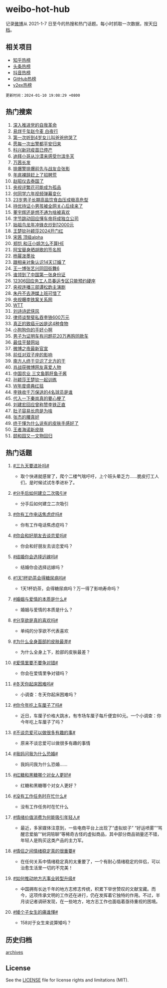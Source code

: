 # weibo-hot-hub

记录[微博](https://www.weibo.com)从 2021-1-7 日至今的热搜和热门话题。每小时抓取一次数据，按天[归档](archives)。

## 相关项目

- [知乎热榜](https://github.com/lonnyzhang423/zhihu-hot-hub)
- [头条热榜](https://github.com/lonnyzhang423/toutiao-hot-hub)
- [抖音热榜](https://github.com/lonnyzhang423/douyin-hot-hub)
- [GitHub热榜](https://github.com/lonnyzhang423/github-hot-hub)
- [v2ex热榜](https://github.com/lonnyzhang423/v2ex-hot-hub)


`更新时间：2024-01-10 19:08:29 +0800`

## 热门搜索

1. [深入推进党的自我革命](https://m.weibo.cn/search?containerid=100103type%3D1%26t%3D10%26q%3D%23%E6%B7%B1%E5%85%A5%E6%8E%A8%E8%BF%9B%E5%85%9A%E7%9A%84%E8%87%AA%E6%88%91%E9%9D%A9%E5%91%BD%23&stream_entry_id=51&isnewpage=1&extparam=seat%3D1%26stream_entry_id%3D51%26dgr%3D0%26c_type%3D51%26filter_type%3Drealtimehot%26q%3D%2523%25E6%25B7%25B1%25E5%2585%25A5%25E6%258E%25A8%25E8%25BF%259B%25E5%2585%259A%25E7%259A%2584%25E8%2587%25AA%25E6%2588%2591%25E9%259D%25A9%25E5%2591%25BD%2523%26cate%3D10103%26pos%3D0%26display_time%3D1704884908%26pre_seqid%3D1704884908743032174105)
1. [易烊千玺赵今麦 白夜行](https://m.weibo.cn/search?containerid=100103type%3D1%26t%3D10%26q%3D%E6%98%93%E7%83%8A%E5%8D%83%E7%8E%BA%E8%B5%B5%E4%BB%8A%E9%BA%A6+%E7%99%BD%E5%A4%9C%E8%A1%8C&stream_entry_id=31&isnewpage=1&extparam=seat%3D1%26realpos%3D1%26filter_type%3Drealtimehot%26pos%3D0%26lcate%3D5001%26stream_entry_id%3D31%26c_type%3D31%26dgr%3D0%26q%3D%25E6%2598%2593%25E7%2583%258A%25E5%258D%2583%25E7%258E%25BA%25E8%25B5%25B5%25E4%25BB%258A%25E9%25BA%25A6%2520%25E7%2599%25BD%25E5%25A4%259C%25E8%25A1%258C%26cate%3D5001%26flag%3D1%26band_rank%3D1%26display_time%3D1704884908%26pre_seqid%3D1704884908743032174105)
1. [第一次听到4岁女儿叫爸爸他哭了](https://m.weibo.cn/search?containerid=100103type%3D1%26t%3D10%26q%3D%23%E7%AC%AC%E4%B8%80%E6%AC%A1%E5%90%AC%E5%88%B04%E5%B2%81%E5%A5%B3%E5%84%BF%E5%8F%AB%E7%88%B8%E7%88%B8%E4%BB%96%E5%93%AD%E4%BA%86%23&stream_entry_id=31&isnewpage=1&extparam=seat%3D1%26realpos%3D2%26filter_type%3Drealtimehot%26pos%3D1%26lcate%3D5001%26stream_entry_id%3D31%26c_type%3D31%26dgr%3D0%26q%3D%2523%25E7%25AC%25AC%25E4%25B8%2580%25E6%25AC%25A1%25E5%2590%25AC%25E5%2588%25B04%25E5%25B2%2581%25E5%25A5%25B3%25E5%2584%25BF%25E5%258F%25AB%25E7%2588%25B8%25E7%2588%25B8%25E4%25BB%2596%25E5%2593%25AD%25E4%25BA%2586%2523%26cate%3D5001%26flag%3D32768%26band_rank%3D2%26display_time%3D1704884908%26pre_seqid%3D1704884908743032174105)
1. [愿每一次出警都平安归来](https://m.weibo.cn/search?containerid=100103type%3D1%26t%3D10%26q%3D%23%E6%84%BF%E6%AF%8F%E4%B8%80%E6%AC%A1%E5%87%BA%E8%AD%A6%E9%83%BD%E5%B9%B3%E5%AE%89%E5%BD%92%E6%9D%A5%23&stream_entry_id=31&isnewpage=1&extparam=seat%3D1%26realpos%3D3%26filter_type%3Drealtimehot%26pos%3D2%26lcate%3D5001%26stream_entry_id%3D31%26c_type%3D31%26dgr%3D0%26q%3D%2523%25E6%2584%25BF%25E6%25AF%258F%25E4%25B8%2580%25E6%25AC%25A1%25E5%2587%25BA%25E8%25AD%25A6%25E9%2583%25BD%25E5%25B9%25B3%25E5%25AE%2589%25E5%25BD%2592%25E6%259D%25A5%2523%26cate%3D5001%26flag%3D0%26band_rank%3D3%26display_time%3D1704884908%26pre_seqid%3D1704884908743032174105)
1. [科兴新冠疫苗已停产](https://m.weibo.cn/search?containerid=100103type%3D1%26t%3D10%26q%3D%23%E7%A7%91%E5%85%B4%E6%96%B0%E5%86%A0%E7%96%AB%E8%8B%97%E5%B7%B2%E5%81%9C%E4%BA%A7%23&stream_entry_id=31&isnewpage=1&extparam=seat%3D1%26realpos%3D4%26filter_type%3Drealtimehot%26pos%3D3%26lcate%3D5001%26stream_entry_id%3D31%26c_type%3D31%26dgr%3D0%26q%3D%2523%25E7%25A7%2591%25E5%2585%25B4%25E6%2596%25B0%25E5%2586%25A0%25E7%2596%25AB%25E8%258B%2597%25E5%25B7%25B2%25E5%2581%259C%25E4%25BA%25A7%2523%26cate%3D5001%26flag%3D2%26band_rank%3D4%26display_time%3D1704884908%26pre_seqid%3D1704884908743032174105)
1. [迪拜小哥从沙漠来感受尔滨冬天](https://m.weibo.cn/search?containerid=100103type%3D1%26t%3D10%26q%3D%23%E8%BF%AA%E6%8B%9C%E5%B0%8F%E5%93%A5%E4%BB%8E%E6%B2%99%E6%BC%A0%E6%9D%A5%E6%84%9F%E5%8F%97%E5%B0%94%E6%BB%A8%E5%86%AC%E5%A4%A9%23&stream_entry_id=31&isnewpage=1&extparam=seat%3D1%26realpos%3D5%26filter_type%3Drealtimehot%26pos%3D4%26lcate%3D5001%26stream_entry_id%3D31%26c_type%3D31%26dgr%3D0%26q%3D%2523%25E8%25BF%25AA%25E6%258B%259C%25E5%25B0%258F%25E5%2593%25A5%25E4%25BB%258E%25E6%25B2%2599%25E6%25BC%25A0%25E6%259D%25A5%25E6%2584%259F%25E5%258F%2597%25E5%25B0%2594%25E6%25BB%25A8%25E5%2586%25AC%25E5%25A4%25A9%2523%26cate%3D5001%26flag%3D32768%26band_rank%3D5%26display_time%3D1704884908%26pre_seqid%3D1704884908743032174105)
1. [万茜长发](https://m.weibo.cn/search?containerid=100103type%3D1%26t%3D10%26q%3D%E4%B8%87%E8%8C%9C%E9%95%BF%E5%8F%91&stream_entry_id=31&isnewpage=1&extparam=seat%3D1%26realpos%3D6%26filter_type%3Drealtimehot%26pos%3D5%26lcate%3D5001%26stream_entry_id%3D31%26c_type%3D31%26dgr%3D0%26q%3D%25E4%25B8%2587%25E8%258C%259C%25E9%2595%25BF%25E5%258F%2591%26cate%3D5001%26flag%3D1%26band_rank%3D6%26display_time%3D1704884908%26pre_seqid%3D1704884908743032174105)
1. [排爆警排爆前先与战友合张影](https://m.weibo.cn/search?containerid=100103type%3D1%26t%3D10%26q%3D%23%E6%8E%92%E7%88%86%E8%AD%A6%E6%8E%92%E7%88%86%E5%89%8D%E5%85%88%E4%B8%8E%E6%88%98%E5%8F%8B%E5%90%88%E5%BC%A0%E5%BD%B1%23&stream_entry_id=31&isnewpage=1&extparam=seat%3D1%26realpos%3D7%26filter_type%3Drealtimehot%26pos%3D6%26lcate%3D5001%26stream_entry_id%3D31%26c_type%3D31%26dgr%3D0%26q%3D%2523%25E6%258E%2592%25E7%2588%2586%25E8%25AD%25A6%25E6%258E%2592%25E7%2588%2586%25E5%2589%258D%25E5%2585%2588%25E4%25B8%258E%25E6%2588%2598%25E5%258F%258B%25E5%2590%2588%25E5%25BC%25A0%25E5%25BD%25B1%2523%26cate%3D5001%26flag%3D32768%26band_rank%3D7%26display_time%3D1704884908%26pre_seqid%3D1704884908743032174105)
1. [年底裸辞赶上了招聘荒](https://m.weibo.cn/search?containerid=100103type%3D1%26t%3D10%26q%3D%23%E5%B9%B4%E5%BA%95%E8%A3%B8%E8%BE%9E%E8%B5%B6%E4%B8%8A%E4%BA%86%E6%8B%9B%E8%81%98%E8%8D%92%23&stream_entry_id=31&isnewpage=1&extparam=seat%3D1%26realpos%3D8%26filter_type%3Drealtimehot%26pos%3D7%26lcate%3D5001%26stream_entry_id%3D31%26c_type%3D31%26dgr%3D0%26q%3D%2523%25E5%25B9%25B4%25E5%25BA%2595%25E8%25A3%25B8%25E8%25BE%259E%25E8%25B5%25B6%25E4%25B8%258A%25E4%25BA%2586%25E6%258B%259B%25E8%2581%2598%25E8%258D%2592%2523%26cate%3D5001%26flag%3D2%26band_rank%3D8%26display_time%3D1704884908%26pre_seqid%3D1704884908743032174105)
1. [赵昭仪去泰国了](https://m.weibo.cn/search?containerid=100103type%3D1%26t%3D10%26q%3D%23%E8%B5%B5%E6%98%AD%E4%BB%AA%E5%8E%BB%E6%B3%B0%E5%9B%BD%E4%BA%86%23&stream_entry_id=31&isnewpage=1&extparam=seat%3D1%26realpos%3D9%26filter_type%3Drealtimehot%26pos%3D8%26lcate%3D5001%26stream_entry_id%3D31%26c_type%3D31%26dgr%3D0%26q%3D%2523%25E8%25B5%25B5%25E6%2598%25AD%25E4%25BB%25AA%25E5%258E%25BB%25E6%25B3%25B0%25E5%259B%25BD%25E4%25BA%2586%2523%26cate%3D5001%26flag%3D1%26band_rank%3D9%26display_time%3D1704884908%26pre_seqid%3D1704884908743032174105)
1. [央视评繁花可能成为孤品](https://m.weibo.cn/search?containerid=100103type%3D1%26t%3D10%26q%3D%23%E5%A4%AE%E8%A7%86%E8%AF%84%E7%B9%81%E8%8A%B1%E5%8F%AF%E8%83%BD%E6%88%90%E4%B8%BA%E5%AD%A4%E5%93%81%23&stream_entry_id=31&isnewpage=1&extparam=seat%3D1%26realpos%3D10%26filter_type%3Drealtimehot%26pos%3D9%26lcate%3D5001%26stream_entry_id%3D31%26c_type%3D31%26dgr%3D0%26q%3D%2523%25E5%25A4%25AE%25E8%25A7%2586%25E8%25AF%2584%25E7%25B9%2581%25E8%258A%25B1%25E5%258F%25AF%25E8%2583%25BD%25E6%2588%2590%25E4%25B8%25BA%25E5%25AD%25A4%25E5%2593%2581%2523%26cate%3D5001%26flag%3D2%26band_rank%3D10%26display_time%3D1704884908%26pre_seqid%3D1704884908743032174105)
1. [何同学六年视频弹幕变化](https://m.weibo.cn/search?containerid=100103type%3D1%26t%3D10%26q%3D%23%E4%BD%95%E5%90%8C%E5%AD%A6%E5%85%AD%E5%B9%B4%E8%A7%86%E9%A2%91%E5%BC%B9%E5%B9%95%E5%8F%98%E5%8C%96%23&stream_entry_id=31&isnewpage=1&extparam=seat%3D1%26realpos%3D11%26filter_type%3Drealtimehot%26pos%3D10%26lcate%3D5001%26stream_entry_id%3D31%26c_type%3D31%26dgr%3D0%26q%3D%2523%25E4%25BD%2595%25E5%2590%258C%25E5%25AD%25A6%25E5%2585%25AD%25E5%25B9%25B4%25E8%25A7%2586%25E9%25A2%2591%25E5%25BC%25B9%25E5%25B9%2595%25E5%258F%2598%25E5%258C%2596%2523%26cate%3D5001%26flag%3D1%26band_rank%3D11%26display_time%3D1704884908%26pre_seqid%3D1704884908743032174105)
1. [23岁男子长期高盐饮食血压成极高危型](https://m.weibo.cn/search?containerid=100103type%3D1%26t%3D10%26q%3D%2323%E5%B2%81%E7%94%B7%E5%AD%90%E9%95%BF%E6%9C%9F%E9%AB%98%E7%9B%90%E9%A5%AE%E9%A3%9F%E8%A1%80%E5%8E%8B%E6%88%90%E6%9E%81%E9%AB%98%E5%8D%B1%E5%9E%8B%23&stream_entry_id=31&isnewpage=1&extparam=seat%3D1%26realpos%3D12%26filter_type%3Drealtimehot%26pos%3D11%26lcate%3D5001%26stream_entry_id%3D31%26c_type%3D31%26dgr%3D0%26q%3D%252323%25E5%25B2%2581%25E7%2594%25B7%25E5%25AD%2590%25E9%2595%25BF%25E6%259C%259F%25E9%25AB%2598%25E7%259B%2590%25E9%25A5%25AE%25E9%25A3%259F%25E8%25A1%2580%25E5%258E%258B%25E6%2588%2590%25E6%259E%2581%25E9%25AB%2598%25E5%258D%25B1%25E5%259E%258B%2523%26cate%3D5001%26flag%3D1%26band_rank%3D12%26display_time%3D1704884908%26pre_seqid%3D1704884908743032174105)
1. [持优待证小男孩被全网关心后续来了](https://m.weibo.cn/search?containerid=100103type%3D1%26t%3D10%26q%3D%23%E6%8C%81%E4%BC%98%E5%BE%85%E8%AF%81%E5%B0%8F%E7%94%B7%E5%AD%A9%E8%A2%AB%E5%85%A8%E7%BD%91%E5%85%B3%E5%BF%83%E5%90%8E%E7%BB%AD%E6%9D%A5%E4%BA%86%23&stream_entry_id=31&isnewpage=1&extparam=seat%3D1%26realpos%3D13%26filter_type%3Drealtimehot%26pos%3D12%26lcate%3D5001%26stream_entry_id%3D31%26c_type%3D31%26dgr%3D0%26q%3D%2523%25E6%258C%2581%25E4%25BC%2598%25E5%25BE%2585%25E8%25AF%2581%25E5%25B0%258F%25E7%2594%25B7%25E5%25AD%25A9%25E8%25A2%25AB%25E5%2585%25A8%25E7%25BD%2591%25E5%2585%25B3%25E5%25BF%2583%25E5%2590%258E%25E7%25BB%25AD%25E6%259D%25A5%25E4%25BA%2586%2523%26cate%3D5001%26flag%3D1%26band_rank%3D13%26display_time%3D1704884908%26pre_seqid%3D1704884908743032174105)
1. [董宇辉还是想不通为啥被喜欢](https://m.weibo.cn/search?containerid=100103type%3D1%26t%3D10%26q%3D%23%E8%91%A3%E5%AE%87%E8%BE%89%E8%BF%98%E6%98%AF%E6%83%B3%E4%B8%8D%E9%80%9A%E4%B8%BA%E5%95%A5%E8%A2%AB%E5%96%9C%E6%AC%A2%23&stream_entry_id=31&isnewpage=1&extparam=seat%3D1%26realpos%3D14%26filter_type%3Drealtimehot%26pos%3D13%26lcate%3D5001%26stream_entry_id%3D31%26c_type%3D31%26dgr%3D0%26q%3D%2523%25E8%2591%25A3%25E5%25AE%2587%25E8%25BE%2589%25E8%25BF%2598%25E6%2598%25AF%25E6%2583%25B3%25E4%25B8%258D%25E9%2580%259A%25E4%25B8%25BA%25E5%2595%25A5%25E8%25A2%25AB%25E5%2596%259C%25E6%25AC%25A2%2523%26cate%3D5001%26flag%3D1%26band_rank%3D14%26display_time%3D1704884908%26pre_seqid%3D1704884908743032174105)
1. [字节跳动回应懂车帝将成独立公司](https://m.weibo.cn/search?containerid=100103type%3D1%26t%3D10%26q%3D%23%E5%AD%97%E8%8A%82%E8%B7%B3%E5%8A%A8%E5%9B%9E%E5%BA%94%E6%87%82%E8%BD%A6%E5%B8%9D%E5%B0%86%E6%88%90%E7%8B%AC%E7%AB%8B%E5%85%AC%E5%8F%B8%23&stream_entry_id=31&isnewpage=1&extparam=seat%3D1%26realpos%3D15%26filter_type%3Drealtimehot%26pos%3D14%26lcate%3D5001%26stream_entry_id%3D31%26c_type%3D31%26dgr%3D0%26q%3D%2523%25E5%25AD%2597%25E8%258A%2582%25E8%25B7%25B3%25E5%258A%25A8%25E5%259B%259E%25E5%25BA%2594%25E6%2587%2582%25E8%25BD%25A6%25E5%25B8%259D%25E5%25B0%2586%25E6%2588%2590%25E7%258B%25AC%25E7%25AB%258B%25E5%2585%25AC%25E5%258F%25B8%2523%26cate%3D5001%26flag%3D1%26band_rank%3D15%26display_time%3D1704884908%26pre_seqid%3D1704884908743032174105)
1. [始祖鸟龙年冲锋衣炒到12000元](https://m.weibo.cn/search?containerid=100103type%3D1%26t%3D10%26q%3D%23%E5%A7%8B%E7%A5%96%E9%B8%9F%E9%BE%99%E5%B9%B4%E5%86%B2%E9%94%8B%E8%A1%A3%E7%82%92%E5%88%B012000%E5%85%83%23&stream_entry_id=31&isnewpage=1&extparam=seat%3D1%26realpos%3D16%26filter_type%3Drealtimehot%26pos%3D15%26lcate%3D5001%26stream_entry_id%3D31%26c_type%3D31%26dgr%3D0%26q%3D%2523%25E5%25A7%258B%25E7%25A5%2596%25E9%25B8%259F%25E9%25BE%2599%25E5%25B9%25B4%25E5%2586%25B2%25E9%2594%258B%25E8%25A1%25A3%25E7%2582%2592%25E5%2588%25B012000%25E5%2585%2583%2523%26cate%3D5001%26flag%3D1%26band_rank%3D16%26display_time%3D1704884908%26pre_seqid%3D1704884908743032174105)
1. [王楚钦孙颖莎2024开门红](https://m.weibo.cn/search?containerid=100103type%3D1%26t%3D10%26q%3D%23%E7%8E%8B%E6%A5%9A%E9%92%A6%E5%AD%99%E9%A2%96%E8%8E%8E2024%E5%BC%80%E9%97%A8%E7%BA%A2%23&stream_entry_id=31&isnewpage=1&extparam=seat%3D1%26realpos%3D17%26filter_type%3Drealtimehot%26pos%3D16%26lcate%3D5001%26stream_entry_id%3D31%26c_type%3D31%26dgr%3D0%26q%3D%2523%25E7%258E%258B%25E6%25A5%259A%25E9%2592%25A6%25E5%25AD%2599%25E9%25A2%2596%25E8%258E%258E2024%25E5%25BC%2580%25E9%2597%25A8%25E7%25BA%25A2%2523%26cate%3D5001%26flag%3D1%26band_rank%3D17%26display_time%3D1704884908%26pre_seqid%3D1704884908743032174105)
1. [宋茜 顶级alpha](https://m.weibo.cn/search?containerid=100103type%3D1%26t%3D10%26q%3D%E5%AE%8B%E8%8C%9C+%E9%A1%B6%E7%BA%A7alpha&stream_entry_id=31&isnewpage=1&extparam=seat%3D1%26realpos%3D18%26filter_type%3Drealtimehot%26pos%3D17%26lcate%3D5001%26stream_entry_id%3D31%26c_type%3D31%26dgr%3D0%26q%3D%25E5%25AE%258B%25E8%258C%259C%2520%25E9%25A1%25B6%25E7%25BA%25A7alpha%26cate%3D5001%26flag%3D1%26band_rank%3D18%26display_time%3D1704884908%26pre_seqid%3D1704884908743032174105)
1. [郑恺 和汪小姐怎么不算HE](https://m.weibo.cn/search?containerid=100103type%3D1%26t%3D10%26q%3D%E9%83%91%E6%81%BA+%E5%92%8C%E6%B1%AA%E5%B0%8F%E5%A7%90%E6%80%8E%E4%B9%88%E4%B8%8D%E7%AE%97HE&stream_entry_id=31&isnewpage=1&extparam=seat%3D1%26realpos%3D19%26filter_type%3Drealtimehot%26pos%3D18%26lcate%3D5001%26stream_entry_id%3D31%26c_type%3D31%26dgr%3D0%26q%3D%25E9%2583%2591%25E6%2581%25BA%2520%25E5%2592%258C%25E6%25B1%25AA%25E5%25B0%258F%25E5%25A7%2590%25E6%2580%258E%25E4%25B9%2588%25E4%25B8%258D%25E7%25AE%2597HE%26cate%3D5001%26flag%3D2%26band_rank%3D19%26display_time%3D1704884908%26pre_seqid%3D1704884908743032174105)
1. [阿宝替身晒胡歌的签名照](https://m.weibo.cn/search?containerid=100103type%3D1%26t%3D10%26q%3D%23%E9%98%BF%E5%AE%9D%E6%9B%BF%E8%BA%AB%E6%99%92%E8%83%A1%E6%AD%8C%E7%9A%84%E7%AD%BE%E5%90%8D%E7%85%A7%23&stream_entry_id=31&isnewpage=1&extparam=seat%3D1%26realpos%3D20%26filter_type%3Drealtimehot%26pos%3D19%26lcate%3D5001%26stream_entry_id%3D31%26c_type%3D31%26dgr%3D0%26q%3D%2523%25E9%2598%25BF%25E5%25AE%259D%25E6%259B%25BF%25E8%25BA%25AB%25E6%2599%2592%25E8%2583%25A1%25E6%25AD%258C%25E7%259A%2584%25E7%25AD%25BE%25E5%2590%258D%25E7%2585%25A7%2523%26cate%3D5001%26flag%3D1%26band_rank%3D20%26display_time%3D1704884908%26pre_seqid%3D1704884908743032174105)
1. [杨幂泼墨妆](https://m.weibo.cn/search?containerid=100103type%3D1%26t%3D10%26q%3D%23%E6%9D%A8%E5%B9%82%E6%B3%BC%E5%A2%A8%E5%A6%86%23&stream_entry_id=31&isnewpage=1&extparam=seat%3D1%26realpos%3D21%26filter_type%3Drealtimehot%26pos%3D20%26lcate%3D5001%26stream_entry_id%3D31%26c_type%3D31%26dgr%3D0%26q%3D%2523%25E6%259D%25A8%25E5%25B9%2582%25E6%25B3%25BC%25E5%25A2%25A8%25E5%25A6%2586%2523%26cate%3D5001%26flag%3D1%26band_rank%3D21%26display_time%3D1704884908%26pre_seqid%3D1704884908743032174105)
1. [跟相亲对象认识14天订婚了](https://m.weibo.cn/search?containerid=100103type%3D1%26t%3D10%26q%3D%E8%B7%9F%E7%9B%B8%E4%BA%B2%E5%AF%B9%E8%B1%A1%E8%AE%A4%E8%AF%8614%E5%A4%A9%E8%AE%A2%E5%A9%9A%E4%BA%86&stream_entry_id=31&isnewpage=1&extparam=seat%3D1%26realpos%3D22%26filter_type%3Drealtimehot%26pos%3D21%26lcate%3D5001%26stream_entry_id%3D31%26c_type%3D31%26dgr%3D0%26q%3D%25E8%25B7%259F%25E7%259B%25B8%25E4%25BA%25B2%25E5%25AF%25B9%25E8%25B1%25A1%25E8%25AE%25A4%25E8%25AF%258614%25E5%25A4%25A9%25E8%25AE%25A2%25E5%25A9%259A%25E4%25BA%2586%26cate%3D5001%26flag%3D0%26band_rank%3D22%26display_time%3D1704884908%26pre_seqid%3D1704884908743032174105)
1. [王一博张艺兴同回街舞6](https://m.weibo.cn/search?containerid=100103type%3D1%26t%3D10%26q%3D%23%E7%8E%8B%E4%B8%80%E5%8D%9A%E5%BC%A0%E8%89%BA%E5%85%B4%E5%90%8C%E5%9B%9E%E8%A1%97%E8%88%9E6%23&stream_entry_id=31&isnewpage=1&extparam=seat%3D1%26realpos%3D23%26filter_type%3Drealtimehot%26pos%3D22%26lcate%3D5001%26stream_entry_id%3D31%26c_type%3D31%26dgr%3D0%26q%3D%2523%25E7%258E%258B%25E4%25B8%2580%25E5%258D%259A%25E5%25BC%25A0%25E8%2589%25BA%25E5%2585%25B4%25E5%2590%258C%25E5%259B%259E%25E8%25A1%2597%25E8%2588%259E6%2523%26cate%3D5001%26flag%3D0%26band_rank%3D23%26display_time%3D1704884908%26pre_seqid%3D1704884908743032174105)
1. [谁领到了中国第一张身份证](https://m.weibo.cn/search?containerid=100103type%3D1%26t%3D10%26q%3D%23%E8%B0%81%E9%A2%86%E5%88%B0%E4%BA%86%E4%B8%AD%E5%9B%BD%E7%AC%AC%E4%B8%80%E5%BC%A0%E8%BA%AB%E4%BB%BD%E8%AF%81%23&stream_entry_id=31&isnewpage=1&extparam=seat%3D1%26realpos%3D24%26filter_type%3Drealtimehot%26pos%3D23%26lcate%3D5001%26stream_entry_id%3D31%26c_type%3D31%26dgr%3D0%26q%3D%2523%25E8%25B0%2581%25E9%25A2%2586%25E5%2588%25B0%25E4%25BA%2586%25E4%25B8%25AD%25E5%259B%25BD%25E7%25AC%25AC%25E4%25B8%2580%25E5%25BC%25A0%25E8%25BA%25AB%25E4%25BB%25BD%25E8%25AF%2581%2523%26cate%3D5001%26flag%3D0%26band_rank%3D24%26display_time%3D1704884908%26pre_seqid%3D1704884908743032174105)
1. [12306回应务工人员春运专区只能预约硬座](https://m.weibo.cn/search?containerid=100103type%3D1%26t%3D10%26q%3D%2312306%E5%9B%9E%E5%BA%94%E5%8A%A1%E5%B7%A5%E4%BA%BA%E5%91%98%E6%98%A5%E8%BF%90%E4%B8%93%E5%8C%BA%E5%8F%AA%E8%83%BD%E9%A2%84%E7%BA%A6%E7%A1%AC%E5%BA%A7%23&stream_entry_id=31&isnewpage=1&extparam=seat%3D1%26realpos%3D25%26filter_type%3Drealtimehot%26pos%3D24%26lcate%3D5001%26stream_entry_id%3D31%26c_type%3D31%26dgr%3D0%26q%3D%252312306%25E5%259B%259E%25E5%25BA%2594%25E5%258A%25A1%25E5%25B7%25A5%25E4%25BA%25BA%25E5%2591%2598%25E6%2598%25A5%25E8%25BF%2590%25E4%25B8%2593%25E5%258C%25BA%25E5%258F%25AA%25E8%2583%25BD%25E9%25A2%2584%25E7%25BA%25A6%25E7%25A1%25AC%25E5%25BA%25A7%2523%26cate%3D5001%26flag%3D1%26band_rank%3D25%26display_time%3D1704884908%26pre_seqid%3D1704884908743032174105)
1. [央视连播三部谭松韵主演剧](https://m.weibo.cn/search?containerid=100103type%3D1%26t%3D10%26q%3D%23%E5%A4%AE%E8%A7%86%E8%BF%9E%E6%92%AD%E4%B8%89%E9%83%A8%E8%B0%AD%E6%9D%BE%E9%9F%B5%E4%B8%BB%E6%BC%94%E5%89%A7%23&stream_entry_id=31&isnewpage=1&extparam=seat%3D1%26realpos%3D26%26filter_type%3Drealtimehot%26pos%3D25%26lcate%3D5001%26stream_entry_id%3D31%26c_type%3D31%26dgr%3D0%26q%3D%2523%25E5%25A4%25AE%25E8%25A7%2586%25E8%25BF%259E%25E6%2592%25AD%25E4%25B8%2589%25E9%2583%25A8%25E8%25B0%25AD%25E6%259D%25BE%25E9%259F%25B5%25E4%25B8%25BB%25E6%25BC%2594%25E5%2589%25A7%2523%26cate%3D5001%26flag%3D0%26band_rank%3D26%26display_time%3D1704884908%26pre_seqid%3D1704884908743032174105)
1. [朱丹不去港媒上班可惜了](https://m.weibo.cn/search?containerid=100103type%3D1%26t%3D10%26q%3D%E6%9C%B1%E4%B8%B9%E4%B8%8D%E5%8E%BB%E6%B8%AF%E5%AA%92%E4%B8%8A%E7%8F%AD%E5%8F%AF%E6%83%9C%E4%BA%86&stream_entry_id=31&isnewpage=1&extparam=seat%3D1%26realpos%3D27%26filter_type%3Drealtimehot%26pos%3D26%26lcate%3D5001%26stream_entry_id%3D31%26c_type%3D31%26dgr%3D0%26q%3D%25E6%259C%25B1%25E4%25B8%25B9%25E4%25B8%258D%25E5%258E%25BB%25E6%25B8%25AF%25E5%25AA%2592%25E4%25B8%258A%25E7%258F%25AD%25E5%258F%25AF%25E6%2583%259C%25E4%25BA%2586%26cate%3D5001%26flag%3D0%26band_rank%3D27%26display_time%3D1704884908%26pre_seqid%3D1704884908743032174105)
1. [央视曝李铁案关系网](https://m.weibo.cn/search?containerid=100103type%3D1%26t%3D10%26q%3D%23%E5%A4%AE%E8%A7%86%E6%9B%9D%E6%9D%8E%E9%93%81%E6%A1%88%E5%85%B3%E7%B3%BB%E7%BD%91%23&stream_entry_id=31&isnewpage=1&extparam=seat%3D1%26realpos%3D28%26filter_type%3Drealtimehot%26pos%3D27%26lcate%3D5001%26stream_entry_id%3D31%26c_type%3D31%26dgr%3D0%26q%3D%2523%25E5%25A4%25AE%25E8%25A7%2586%25E6%259B%259D%25E6%259D%258E%25E9%2593%2581%25E6%25A1%2588%25E5%2585%25B3%25E7%25B3%25BB%25E7%25BD%2591%2523%26cate%3D5001%26flag%3D0%26band_rank%3D28%26display_time%3D1704884908%26pre_seqid%3D1704884908743032174105)
1. [WTT](https://m.weibo.cn/search?containerid=100103type%3D1%26t%3D10%26q%3DWTT&stream_entry_id=31&isnewpage=1&extparam=seat%3D1%26realpos%3D29%26filter_type%3Drealtimehot%26pos%3D28%26lcate%3D5001%26stream_entry_id%3D31%26c_type%3D31%26dgr%3D0%26q%3DWTT%26cate%3D5001%26flag%3D1%26band_rank%3D29%26display_time%3D1704884908%26pre_seqid%3D1704884908743032174105)
1. [刘诗诗武侠风](https://m.weibo.cn/search?containerid=100103type%3D1%26t%3D10%26q%3D%E5%88%98%E8%AF%97%E8%AF%97%E6%AD%A6%E4%BE%A0%E9%A3%8E&stream_entry_id=31&isnewpage=1&extparam=seat%3D1%26realpos%3D30%26filter_type%3Drealtimehot%26pos%3D29%26lcate%3D5001%26stream_entry_id%3D31%26c_type%3D31%26dgr%3D0%26q%3D%25E5%2588%2598%25E8%25AF%2597%25E8%25AF%2597%25E6%25AD%25A6%25E4%25BE%25A0%25E9%25A3%258E%26cate%3D5001%26flag%3D1%26band_rank%3D30%26display_time%3D1704884908%26pre_seqid%3D1704884908743032174105)
1. [律师谈黎斐私吞李铁600万元](https://m.weibo.cn/search?containerid=100103type%3D1%26t%3D10%26q%3D%23%E5%BE%8B%E5%B8%88%E8%B0%88%E9%BB%8E%E6%96%90%E7%A7%81%E5%90%9E%E6%9D%8E%E9%93%81600%E4%B8%87%E5%85%83%23&stream_entry_id=31&isnewpage=1&extparam=seat%3D1%26realpos%3D31%26filter_type%3Drealtimehot%26pos%3D30%26lcate%3D5001%26stream_entry_id%3D31%26c_type%3D31%26dgr%3D0%26q%3D%2523%25E5%25BE%258B%25E5%25B8%2588%25E8%25B0%2588%25E9%25BB%258E%25E6%2596%2590%25E7%25A7%2581%25E5%2590%259E%25E6%259D%258E%25E9%2593%2581600%25E4%25B8%2587%25E5%2585%2583%2523%26cate%3D5001%26flag%3D1%26band_rank%3D31%26display_time%3D1704884908%26pre_seqid%3D1704884908743032174105)
1. [真正的致癌元凶是这4种食物](https://m.weibo.cn/search?containerid=100103type%3D1%26t%3D10%26q%3D%23%E7%9C%9F%E6%AD%A3%E7%9A%84%E8%87%B4%E7%99%8C%E5%85%83%E5%87%B6%E6%98%AF%E8%BF%994%E7%A7%8D%E9%A3%9F%E7%89%A9%23&stream_entry_id=31&isnewpage=1&extparam=seat%3D1%26realpos%3D32%26filter_type%3Drealtimehot%26pos%3D31%26lcate%3D5001%26stream_entry_id%3D31%26c_type%3D31%26dgr%3D0%26q%3D%2523%25E7%259C%259F%25E6%25AD%25A3%25E7%259A%2584%25E8%2587%25B4%25E7%2599%258C%25E5%2585%2583%25E5%2587%25B6%25E6%2598%25AF%25E8%25BF%25994%25E7%25A7%258D%25E9%25A3%259F%25E7%2589%25A9%2523%26cate%3D5001%26flag%3D0%26band_rank%3D32%26display_time%3D1704884908%26pre_seqid%3D1704884908743032174105)
1. [小狗狗你的手好小啊](https://m.weibo.cn/search?containerid=100103type%3D1%26t%3D10%26q%3D%E5%B0%8F%E7%8B%97%E7%8B%97%E4%BD%A0%E7%9A%84%E6%89%8B%E5%A5%BD%E5%B0%8F%E5%95%8A&stream_entry_id=31&isnewpage=1&extparam=seat%3D1%26realpos%3D33%26filter_type%3Drealtimehot%26pos%3D32%26lcate%3D5001%26stream_entry_id%3D31%26c_type%3D31%26dgr%3D0%26q%3D%25E5%25B0%258F%25E7%258B%2597%25E7%258B%2597%25E4%25BD%25A0%25E7%259A%2584%25E6%2589%258B%25E5%25A5%25BD%25E5%25B0%258F%25E5%2595%258A%26cate%3D5001%26flag%3D1%26band_rank%3D33%26display_time%3D1704884908%26pre_seqid%3D1704884908743032174105)
1. [男子为证明车有问题花20万再购同款车](https://m.weibo.cn/search?containerid=100103type%3D1%26t%3D10%26q%3D%23%E7%94%B7%E5%AD%90%E4%B8%BA%E8%AF%81%E6%98%8E%E8%BD%A6%E6%9C%89%E9%97%AE%E9%A2%98%E8%8A%B120%E4%B8%87%E5%86%8D%E8%B4%AD%E5%90%8C%E6%AC%BE%E8%BD%A6%23&stream_entry_id=31&isnewpage=1&extparam=seat%3D1%26realpos%3D34%26filter_type%3Drealtimehot%26pos%3D33%26lcate%3D5001%26stream_entry_id%3D31%26c_type%3D31%26dgr%3D0%26q%3D%2523%25E7%2594%25B7%25E5%25AD%2590%25E4%25B8%25BA%25E8%25AF%2581%25E6%2598%258E%25E8%25BD%25A6%25E6%259C%2589%25E9%2597%25AE%25E9%25A2%2598%25E8%258A%25B120%25E4%25B8%2587%25E5%2586%258D%25E8%25B4%25AD%25E5%2590%258C%25E6%25AC%25BE%25E8%25BD%25A6%2523%26cate%3D5001%26flag%3D0%26band_rank%3D34%26display_time%3D1704884908%26pre_seqid%3D1704884908743032174105)
1. [最佳平替网站](https://m.weibo.cn/search?containerid=100103type%3D1%26t%3D10%26q%3D%E6%9C%80%E4%BD%B3%E5%B9%B3%E6%9B%BF%E7%BD%91%E7%AB%99&stream_entry_id=31&isnewpage=1&extparam=seat%3D1%26realpos%3D35%26filter_type%3Drealtimehot%26pos%3D34%26lcate%3D5001%26stream_entry_id%3D31%26c_type%3D31%26dgr%3D0%26q%3D%25E6%259C%2580%25E4%25BD%25B3%25E5%25B9%25B3%25E6%259B%25BF%25E7%25BD%2591%25E7%25AB%2599%26cate%3D5001%26flag%3D1%26band_rank%3D35%26display_time%3D1704884908%26pre_seqid%3D1704884908743032174105)
1. [微博之夜最新官宣](https://m.weibo.cn/search?containerid=100103type%3D1%26t%3D10%26q%3D%23%E5%BE%AE%E5%8D%9A%E4%B9%8B%E5%A4%9C%E6%9C%80%E6%96%B0%E5%AE%98%E5%AE%A3%23&stream_entry_id=31&isnewpage=1&extparam=seat%3D1%26realpos%3D36%26filter_type%3Drealtimehot%26pos%3D35%26lcate%3D5001%26stream_entry_id%3D31%26c_type%3D31%26dgr%3D0%26q%3D%2523%25E5%25BE%25AE%25E5%258D%259A%25E4%25B9%258B%25E5%25A4%259C%25E6%259C%2580%25E6%2596%25B0%25E5%25AE%2598%25E5%25AE%25A3%2523%26cate%3D5001%26flag%3D0%26band_rank%3D36%26display_time%3D1704884908%26pre_seqid%3D1704884908743032174105)
1. [前任对双子座的影响](https://m.weibo.cn/search?containerid=100103type%3D1%26t%3D10%26q%3D%E5%89%8D%E4%BB%BB%E5%AF%B9%E5%8F%8C%E5%AD%90%E5%BA%A7%E7%9A%84%E5%BD%B1%E5%93%8D&stream_entry_id=31&isnewpage=1&extparam=seat%3D1%26realpos%3D37%26filter_type%3Drealtimehot%26pos%3D36%26lcate%3D5001%26stream_entry_id%3D31%26c_type%3D31%26dgr%3D0%26q%3D%25E5%2589%258D%25E4%25BB%25BB%25E5%25AF%25B9%25E5%258F%258C%25E5%25AD%2590%25E5%25BA%25A7%25E7%259A%2584%25E5%25BD%25B1%25E5%2593%258D%26cate%3D5001%26flag%3D1%26band_rank%3D37%26display_time%3D1704884908%26pre_seqid%3D1704884908743032174105)
1. [南方人终于见识了北方的干](https://m.weibo.cn/search?containerid=100103type%3D1%26t%3D10%26q%3D%23%E5%8D%97%E6%96%B9%E4%BA%BA%E7%BB%88%E4%BA%8E%E8%A7%81%E8%AF%86%E4%BA%86%E5%8C%97%E6%96%B9%E7%9A%84%E5%B9%B2%23&stream_entry_id=31&isnewpage=1&extparam=seat%3D1%26realpos%3D38%26filter_type%3Drealtimehot%26pos%3D37%26lcate%3D5001%26stream_entry_id%3D31%26dgr%3D0%26c_type%3D31%26band_rank%3D38%26q%3D%2523%25E5%258D%2597%25E6%2596%25B9%25E4%25BA%25BA%25E7%25BB%2588%25E4%25BA%258E%25E8%25A7%2581%25E8%25AF%2586%25E4%25BA%2586%25E5%258C%2597%25E6%2596%25B9%25E7%259A%2584%25E5%25B9%25B2%2523%26cate%3D5001%26flag%3D0%26adid%3D218496%26display_time%3D1704884908%26pre_seqid%3D1704884908743032174105)
1. [肖战获微博网友喜爱人物](https://m.weibo.cn/search?containerid=100103type%3D1%26t%3D10%26q%3D%23%E8%82%96%E6%88%98%E8%8E%B7%E5%BE%AE%E5%8D%9A%E7%BD%91%E5%8F%8B%E5%96%9C%E7%88%B1%E4%BA%BA%E7%89%A9%23&stream_entry_id=31&isnewpage=1&extparam=seat%3D1%26realpos%3D39%26filter_type%3Drealtimehot%26pos%3D38%26lcate%3D5001%26stream_entry_id%3D31%26c_type%3D31%26dgr%3D0%26q%3D%2523%25E8%2582%2596%25E6%2588%2598%25E8%258E%25B7%25E5%25BE%25AE%25E5%258D%259A%25E7%25BD%2591%25E5%258F%258B%25E5%2596%259C%25E7%2588%25B1%25E4%25BA%25BA%25E7%2589%25A9%2523%26cate%3D5001%26flag%3D0%26band_rank%3D39%26display_time%3D1704884908%26pre_seqid%3D1704884908743032174105)
1. [中国农业 三文鱼鹅肝鱼子酱](https://m.weibo.cn/search?containerid=100103type%3D1%26t%3D10%26q%3D%E4%B8%AD%E5%9B%BD%E5%86%9C%E4%B8%9A+%E4%B8%89%E6%96%87%E9%B1%BC%E9%B9%85%E8%82%9D%E9%B1%BC%E5%AD%90%E9%85%B1&stream_entry_id=31&isnewpage=1&extparam=seat%3D1%26realpos%3D40%26filter_type%3Drealtimehot%26pos%3D39%26lcate%3D5001%26stream_entry_id%3D31%26c_type%3D31%26dgr%3D0%26q%3D%25E4%25B8%25AD%25E5%259B%25BD%25E5%2586%259C%25E4%25B8%259A%2520%25E4%25B8%2589%25E6%2596%2587%25E9%25B1%25BC%25E9%25B9%2585%25E8%2582%259D%25E9%25B1%25BC%25E5%25AD%2590%25E9%2585%25B1%26cate%3D5001%26flag%3D1%26band_rank%3D40%26display_time%3D1704884908%26pre_seqid%3D1704884908743032174105)
1. [孙颖莎王楚钦一起训练](https://m.weibo.cn/search?containerid=100103type%3D1%26t%3D10%26q%3D%E5%AD%99%E9%A2%96%E8%8E%8E%E7%8E%8B%E6%A5%9A%E9%92%A6%E4%B8%80%E8%B5%B7%E8%AE%AD%E7%BB%83&stream_entry_id=31&isnewpage=1&extparam=seat%3D1%26realpos%3D41%26filter_type%3Drealtimehot%26pos%3D40%26lcate%3D5001%26stream_entry_id%3D31%26c_type%3D31%26dgr%3D0%26q%3D%25E5%25AD%2599%25E9%25A2%2596%25E8%258E%258E%25E7%258E%258B%25E6%25A5%259A%25E9%2592%25A6%25E4%25B8%2580%25E8%25B5%25B7%25E8%25AE%25AD%25E7%25BB%2583%26cate%3D5001%26flag%3D1%26band_rank%3D41%26display_time%3D1704884908%26pre_seqid%3D1704884908743032174105)
1. [W年度盛典红毯](https://m.weibo.cn/search?containerid=100103type%3D1%26t%3D10%26q%3D%23W%E5%B9%B4%E5%BA%A6%E7%9B%9B%E5%85%B8%E7%BA%A2%E6%AF%AF%23&stream_entry_id=31&isnewpage=1&extparam=seat%3D1%26realpos%3D42%26filter_type%3Drealtimehot%26pos%3D41%26lcate%3D5001%26stream_entry_id%3D31%26c_type%3D31%26dgr%3D0%26q%3D%2523W%25E5%25B9%25B4%25E5%25BA%25A6%25E7%259B%259B%25E5%2585%25B8%25E7%25BA%25A2%25E6%25AF%25AF%2523%26cate%3D5001%26flag%3D0%26band_rank%3D42%26display_time%3D1704884908%26pre_seqid%3D1704884908743032174105)
1. [李铁收千万保送的4名球员是谁](https://m.weibo.cn/search?containerid=100103type%3D1%26t%3D10%26q%3D%23%E6%9D%8E%E9%93%81%E6%94%B6%E5%8D%83%E4%B8%87%E4%BF%9D%E9%80%81%E7%9A%844%E5%90%8D%E7%90%83%E5%91%98%E6%98%AF%E8%B0%81%23&stream_entry_id=31&isnewpage=1&extparam=seat%3D1%26realpos%3D43%26filter_type%3Drealtimehot%26pos%3D42%26lcate%3D5001%26stream_entry_id%3D31%26c_type%3D31%26dgr%3D0%26q%3D%2523%25E6%259D%258E%25E9%2593%2581%25E6%2594%25B6%25E5%258D%2583%25E4%25B8%2587%25E4%25BF%259D%25E9%2580%2581%25E7%259A%25844%25E5%2590%258D%25E7%2590%2583%25E5%2591%2598%25E6%2598%25AF%25E8%25B0%2581%2523%26cate%3D5001%26flag%3D0%26band_rank%3D43%26display_time%3D1704884908%26pre_seqid%3D1704884908743032174105)
1. [代入一下秦岚真的要心梗了](https://m.weibo.cn/search?containerid=100103type%3D1%26t%3D10%26q%3D%E4%BB%A3%E5%85%A5%E4%B8%80%E4%B8%8B%E7%A7%A6%E5%B2%9A%E7%9C%9F%E7%9A%84%E8%A6%81%E5%BF%83%E6%A2%97%E4%BA%86&stream_entry_id=31&isnewpage=1&extparam=seat%3D1%26realpos%3D44%26filter_type%3Drealtimehot%26pos%3D43%26lcate%3D5001%26stream_entry_id%3D31%26c_type%3D31%26dgr%3D0%26q%3D%25E4%25BB%25A3%25E5%2585%25A5%25E4%25B8%2580%25E4%25B8%258B%25E7%25A7%25A6%25E5%25B2%259A%25E7%259C%259F%25E7%259A%2584%25E8%25A6%2581%25E5%25BF%2583%25E6%25A2%2597%25E4%25BA%2586%26cate%3D5001%26flag%3D0%26band_rank%3D44%26display_time%3D1704884908%26pre_seqid%3D1704884908743032174105)
1. [刘建宏回应曾称赞李铁正直](https://m.weibo.cn/search?containerid=100103type%3D1%26t%3D10%26q%3D%23%E5%88%98%E5%BB%BA%E5%AE%8F%E5%9B%9E%E5%BA%94%E6%9B%BE%E7%A7%B0%E8%B5%9E%E6%9D%8E%E9%93%81%E6%AD%A3%E7%9B%B4%23&stream_entry_id=31&isnewpage=1&extparam=seat%3D1%26realpos%3D45%26filter_type%3Drealtimehot%26pos%3D44%26lcate%3D5001%26stream_entry_id%3D31%26c_type%3D31%26dgr%3D0%26q%3D%2523%25E5%2588%2598%25E5%25BB%25BA%25E5%25AE%258F%25E5%259B%259E%25E5%25BA%2594%25E6%259B%25BE%25E7%25A7%25B0%25E8%25B5%259E%25E6%259D%258E%25E9%2593%2581%25E6%25AD%25A3%25E7%259B%25B4%2523%26cate%3D5001%26flag%3D0%26band_rank%3D45%26display_time%3D1704884908%26pre_seqid%3D1704884908743032174105)
1. [肚子容易长肉是为啥](https://m.weibo.cn/search?containerid=100103type%3D1%26t%3D10%26q%3D%23%E8%82%9A%E5%AD%90%E5%AE%B9%E6%98%93%E9%95%BF%E8%82%89%E6%98%AF%E4%B8%BA%E5%95%A5%23&stream_entry_id=31&isnewpage=1&extparam=seat%3D1%26realpos%3D46%26filter_type%3Drealtimehot%26pos%3D45%26lcate%3D5001%26stream_entry_id%3D31%26c_type%3D31%26dgr%3D0%26q%3D%2523%25E8%2582%259A%25E5%25AD%2590%25E5%25AE%25B9%25E6%2598%2593%25E9%2595%25BF%25E8%2582%2589%25E6%2598%25AF%25E4%25B8%25BA%25E5%2595%25A5%2523%26cate%3D5001%26flag%3D0%26band_rank%3D46%26display_time%3D1704884908%26pre_seqid%3D1704884908743032174105)
1. [张杰的腰真好](https://m.weibo.cn/search?containerid=100103type%3D1%26t%3D10%26q%3D%23%E5%BC%A0%E6%9D%B0%E7%9A%84%E8%85%B0%E7%9C%9F%E5%A5%BD%23&stream_entry_id=31&isnewpage=1&extparam=seat%3D1%26realpos%3D47%26filter_type%3Drealtimehot%26pos%3D46%26lcate%3D5001%26stream_entry_id%3D31%26c_type%3D31%26dgr%3D0%26q%3D%2523%25E5%25BC%25A0%25E6%259D%25B0%25E7%259A%2584%25E8%2585%25B0%25E7%259C%259F%25E5%25A5%25BD%2523%26cate%3D5001%26flag%3D1%26band_rank%3D47%26display_time%3D1704884908%26pre_seqid%3D1704884908743032174105)
1. [终于懂为什么说有的皮肤手感好了](https://m.weibo.cn/search?containerid=100103type%3D1%26t%3D10%26q%3D%E7%BB%88%E4%BA%8E%E6%87%82%E4%B8%BA%E4%BB%80%E4%B9%88%E8%AF%B4%E6%9C%89%E7%9A%84%E7%9A%AE%E8%82%A4%E6%89%8B%E6%84%9F%E5%A5%BD%E4%BA%86&stream_entry_id=31&isnewpage=1&extparam=seat%3D1%26realpos%3D48%26filter_type%3Drealtimehot%26pos%3D47%26lcate%3D5001%26stream_entry_id%3D31%26c_type%3D31%26dgr%3D0%26q%3D%25E7%25BB%2588%25E4%25BA%258E%25E6%2587%2582%25E4%25B8%25BA%25E4%25BB%2580%25E4%25B9%2588%25E8%25AF%25B4%25E6%259C%2589%25E7%259A%2584%25E7%259A%25AE%25E8%2582%25A4%25E6%2589%258B%25E6%2584%259F%25E5%25A5%25BD%25E4%25BA%2586%26cate%3D5001%26flag%3D0%26band_rank%3D48%26display_time%3D1704884908%26pre_seqid%3D1704884908743032174105)
1. [王者海诺新皮肤](https://m.weibo.cn/search?containerid=100103type%3D1%26t%3D10%26q%3D%23%E7%8E%8B%E8%80%85%E6%B5%B7%E8%AF%BA%E6%96%B0%E7%9A%AE%E8%82%A4%23&stream_entry_id=31&isnewpage=1&extparam=seat%3D1%26realpos%3D49%26filter_type%3Drealtimehot%26pos%3D48%26lcate%3D5001%26stream_entry_id%3D31%26c_type%3D31%26dgr%3D0%26q%3D%2523%25E7%258E%258B%25E8%2580%2585%25E6%25B5%25B7%25E8%25AF%25BA%25E6%2596%25B0%25E7%259A%25AE%25E8%2582%25A4%2523%26cate%3D5001%26flag%3D0%26band_rank%3D49%26display_time%3D1704884908%26pre_seqid%3D1704884908743032174105)
1. [颐和园又一文物回归](https://m.weibo.cn/search?containerid=100103type%3D1%26t%3D10%26q%3D%23%E9%A2%90%E5%92%8C%E5%9B%AD%E5%8F%88%E4%B8%80%E6%96%87%E7%89%A9%E5%9B%9E%E5%BD%92%23&stream_entry_id=31&isnewpage=1&extparam=seat%3D1%26realpos%3D50%26filter_type%3Drealtimehot%26pos%3D49%26lcate%3D5001%26stream_entry_id%3D31%26c_type%3D31%26dgr%3D0%26q%3D%2523%25E9%25A2%2590%25E5%2592%258C%25E5%259B%25AD%25E5%258F%2588%25E4%25B8%2580%25E6%2596%2587%25E7%2589%25A9%25E5%259B%259E%25E5%25BD%2592%2523%26cate%3D5001%26flag%3D1%26band_rank%3D50%26display_time%3D1704884908%26pre_seqid%3D1704884908743032174105)

## 热门话题

1. [#三九天要进补吗#](https://m.weibo.cn/search?containerid=231522type%3D1%26t%3D10%26q%3D%23%E4%B8%89%E4%B9%9D%E5%A4%A9%E8%A6%81%E8%BF%9B%E8%A1%A5%E5%90%97%23&stream_entry_id=128&isnewpage=1&extparam=seat%3D1%26cate%3D5004%26lcate%3D5004%26unitid%3D1704769869219%26dgr%3D0%26pos%3D1-0-0%26c_type%3D128%26display_time%3D1704884909%26pre_seqid%3D170488490981107061231)
    - 取个快递就感冒了，爬个二楼气喘吁吁，上个班头晕乏力……脆皮打工人们，是时候试试冬季进补了。

1. [#分手后如何建立二次吸引#](https://m.weibo.cn/search?containerid=231522type%3D1%26t%3D10%26q%3D%23%E5%88%86%E6%89%8B%E5%90%8E%E5%A6%82%E4%BD%95%E5%BB%BA%E7%AB%8B%E4%BA%8C%E6%AC%A1%E5%90%B8%E5%BC%95%23&stream_entry_id=128&isnewpage=1&extparam=seat%3D1%26cate%3D5004%26lcate%3D5004%26unitid%3D1704870666886%26dgr%3D0%26pos%3D1-0-1%26c_type%3D128%26display_time%3D1704884909%26pre_seqid%3D170488490981107061231)
    - 分手后如何建立二次吸引

1. [#你有工作电话焦虑症吗#](https://m.weibo.cn/search?containerid=231522type%3D1%26t%3D10%26q%3D%23%E4%BD%A0%E6%9C%89%E5%B7%A5%E4%BD%9C%E7%94%B5%E8%AF%9D%E7%84%A6%E8%99%91%E7%97%87%E5%90%97%23&stream_entry_id=128&isnewpage=1&extparam=seat%3D1%26cate%3D5004%26lcate%3D5004%26unitid%3D1704877884678%26dgr%3D0%26pos%3D1-0-2%26c_type%3D128%26display_time%3D1704884909%26pre_seqid%3D170488490981107061231)
    - 你有工作电话焦虑症吗？

1. [#你会和好朋友去谈恋爱吗#](https://m.weibo.cn/search?containerid=231522type%3D1%26t%3D10%26q%3D%23%E4%BD%A0%E4%BC%9A%E5%92%8C%E5%A5%BD%E6%9C%8B%E5%8F%8B%E5%8E%BB%E8%B0%88%E6%81%8B%E7%88%B1%E5%90%97%23&stream_entry_id=128&isnewpage=1&extparam=seat%3D1%26cate%3D5004%26lcate%3D5004%26unitid%3D1704849959446%26dgr%3D0%26pos%3D1-0-3%26c_type%3D128%26display_time%3D1704884909%26pre_seqid%3D170488490981107061231)
    - 你会和好朋友去谈恋爱吗？

1. [#结婚你会选择远嫁吗#](https://m.weibo.cn/search?containerid=231522type%3D1%26t%3D10%26q%3D%23%E7%BB%93%E5%A9%9A%E4%BD%A0%E4%BC%9A%E9%80%89%E6%8B%A9%E8%BF%9C%E5%AB%81%E5%90%97%23&stream_entry_id=128&isnewpage=1&extparam=seat%3D1%26cate%3D5004%26lcate%3D5004%26unitid%3D1704870361894%26dgr%3D0%26pos%3D1-0-4%26c_type%3D128%26display_time%3D1704884909%26pre_seqid%3D170488490981107061231)
    - 结婚你会选择远嫁吗？

1. [#1天1杯奶茶会得糖尿病吗#](https://m.weibo.cn/search?containerid=231522type%3D1%26t%3D10%26q%3D%231%E5%A4%A91%E6%9D%AF%E5%A5%B6%E8%8C%B6%E4%BC%9A%E5%BE%97%E7%B3%96%E5%B0%BF%E7%97%85%E5%90%97%23&stream_entry_id=128&isnewpage=1&extparam=seat%3D1%26cate%3D5004%26lcate%3D5004%26unitid%3D1704769586056%26dgr%3D0%26pos%3D1-0-5%26c_type%3D128%26display_time%3D1704884909%26pre_seqid%3D170488490981107061231)
    - 1天1杯奶茶，会得糖尿病吗？万一得了影响寿命吗？

1. [#婚姻与爱情的本质是什么#](https://m.weibo.cn/search?containerid=231522type%3D1%26t%3D10%26q%3D%23%E5%A9%9A%E5%A7%BB%E4%B8%8E%E7%88%B1%E6%83%85%E7%9A%84%E6%9C%AC%E8%B4%A8%E6%98%AF%E4%BB%80%E4%B9%88%23&stream_entry_id=128&isnewpage=1&extparam=seat%3D1%26cate%3D5004%26lcate%3D5004%26unitid%3D1704881162756%26dgr%3D0%26pos%3D1-0-6%26c_type%3D128%26display_time%3D1704884909%26pre_seqid%3D170488490981107061231)
    - 婚姻与爱情的本质是什么？

1. [#分享欲是真的喜欢吗#](https://m.weibo.cn/search?containerid=231522type%3D1%26t%3D10%26q%3D%23%E5%88%86%E4%BA%AB%E6%AC%B2%E6%98%AF%E7%9C%9F%E7%9A%84%E5%96%9C%E6%AC%A2%E5%90%97%23&stream_entry_id=128&isnewpage=1&extparam=seat%3D1%26cate%3D5004%26lcate%3D5004%26unitid%3D1704769615532%26dgr%3D0%26pos%3D1-0-7%26c_type%3D128%26display_time%3D1704884909%26pre_seqid%3D170488490981107061231)
    - 单纯的分享欲不代表喜欢

1. [#为什么全身面部的皮肤最差#](https://m.weibo.cn/search?containerid=231522type%3D1%26t%3D10%26q%3D%23%E4%B8%BA%E4%BB%80%E4%B9%88%E5%85%A8%E8%BA%AB%E9%9D%A2%E9%83%A8%E7%9A%84%E7%9A%AE%E8%82%A4%E6%9C%80%E5%B7%AE%23&stream_entry_id=128&isnewpage=1&extparam=seat%3D1%26cate%3D5004%26lcate%3D5004%26unitid%3D1704769596957%26dgr%3D0%26pos%3D1-0-8%26c_type%3D128%26display_time%3D1704884909%26pre_seqid%3D170488490981107061231)
    - 为什么全身上下，脸部的皮肤最差？

1. [#爱情里要不要争对错#](https://m.weibo.cn/search?containerid=231522type%3D1%26t%3D10%26q%3D%23%E7%88%B1%E6%83%85%E9%87%8C%E8%A6%81%E4%B8%8D%E8%A6%81%E4%BA%89%E5%AF%B9%E9%94%99%23&stream_entry_id=128&isnewpage=1&extparam=seat%3D1%26cate%3D5004%26lcate%3D5004%26unitid%3D1704769604707%26dgr%3D0%26pos%3D1-0-9%26c_type%3D128%26display_time%3D1704884909%26pre_seqid%3D170488490981107061231)
    - 你会在爱情里争对错吗？

1. [#冬天你起床困难吗#](https://m.weibo.cn/search?containerid=231522type%3D1%26t%3D10%26q%3D%23%E5%86%AC%E5%A4%A9%E4%BD%A0%E8%B5%B7%E5%BA%8A%E5%9B%B0%E9%9A%BE%E5%90%97%23&stream_entry_id=128&isnewpage=1&extparam=seat%3D1%26cate%3D5004%26lcate%3D5004%26unitid%3D1704770466533%26dgr%3D0%26pos%3D1-0-10%26c_type%3D128%26display_time%3D1704884909%26pre_seqid%3D170488490981107061231)
    - 小调查：冬天你起床困难吗？  ​​​

1. [#你今年吃上车厘子了吗#](https://m.weibo.cn/search?containerid=231522type%3D1%26t%3D10%26q%3D%23%E4%BD%A0%E4%BB%8A%E5%B9%B4%E5%90%83%E4%B8%8A%E8%BD%A6%E5%8E%98%E5%AD%90%E4%BA%86%E5%90%97%23&stream_entry_id=128&isnewpage=1&extparam=seat%3D1%26cate%3D5004%26lcate%3D5004%26unitid%3D1704769602993%26dgr%3D0%26pos%3D1-0-11%26c_type%3D128%26display_time%3D1704884909%26pre_seqid%3D170488490981107061231)
    - 近日，车厘子价格大跳水，有市场车厘子每斤便宜60元。一个小调查：你今年吃上车厘子了吗？

1. [#不谈恋爱可以做很多有趣的事#](https://m.weibo.cn/search?containerid=231522type%3D1%26t%3D10%26q%3D%23%E4%B8%8D%E8%B0%88%E6%81%8B%E7%88%B1%E5%8F%AF%E4%BB%A5%E5%81%9A%E5%BE%88%E5%A4%9A%E6%9C%89%E8%B6%A3%E7%9A%84%E4%BA%8B%23&stream_entry_id=128&isnewpage=1&extparam=seat%3D1%26cate%3D5004%26lcate%3D5004%26unitid%3D1704865280259%26dgr%3D0%26pos%3D1-0-12%26c_type%3D128%26display_time%3D1704884909%26pre_seqid%3D170488490981107061231)
    - 原来不谈恋爱可以做很多有趣的事情

1. [#我妈问我为什么恐婚#](https://m.weibo.cn/search?containerid=231522type%3D1%26t%3D10%26q%3D%23%E6%88%91%E5%A6%88%E9%97%AE%E6%88%91%E4%B8%BA%E4%BB%80%E4%B9%88%E6%81%90%E5%A9%9A%23&stream_entry_id=128&isnewpage=1&extparam=seat%3D1%26cate%3D5004%26lcate%3D5004%26unitid%3D1704769610222%26dgr%3D0%26pos%3D1-0-13%26c_type%3D128%26display_time%3D1704884909%26pre_seqid%3D170488490981107061231)
    - 我妈问我为什么恐婚……

1. [#红糖和黑糖哪个对女人更好#](https://m.weibo.cn/search?containerid=231522type%3D1%26t%3D10%26q%3D%23%E7%BA%A2%E7%B3%96%E5%92%8C%E9%BB%91%E7%B3%96%E5%93%AA%E4%B8%AA%E5%AF%B9%E5%A5%B3%E4%BA%BA%E6%9B%B4%E5%A5%BD%23&stream_entry_id=128&isnewpage=1&extparam=seat%3D1%26cate%3D5004%26lcate%3D5004%26unitid%3D1704773472044%26dgr%3D0%26pos%3D1-0-14%26c_type%3D128%26display_time%3D1704884909%26pre_seqid%3D170488490981107061231)
    - 红糖和黑糖哪个对女人更好？

1. [#没有工作任务时在忙什么#](https://m.weibo.cn/search?containerid=231522type%3D1%26t%3D10%26q%3D%23%E6%B2%A1%E6%9C%89%E5%B7%A5%E4%BD%9C%E4%BB%BB%E5%8A%A1%E6%97%B6%E5%9C%A8%E5%BF%99%E4%BB%80%E4%B9%88%23&stream_entry_id=128&isnewpage=1&extparam=seat%3D1%26cate%3D5004%26lcate%3D5004%26unitid%3D1704769613079%26dgr%3D0%26pos%3D1-0-15%26c_type%3D128%26display_time%3D1704884909%26pre_seqid%3D170488490981107061231)
    - 没有工作任务时在忙什么

1. [#情绪价值消费为何能吸引年轻人#](https://m.weibo.cn/search?containerid=231522type%3D1%26t%3D10%26q%3D%23%E6%83%85%E7%BB%AA%E4%BB%B7%E5%80%BC%E6%B6%88%E8%B4%B9%E4%B8%BA%E4%BD%95%E8%83%BD%E5%90%B8%E5%BC%95%E5%B9%B4%E8%BD%BB%E4%BA%BA%23&stream_entry_id=128&isnewpage=1&extparam=seat%3D1%26cate%3D5004%26lcate%3D5004%26unitid%3D1704772271163%26dgr%3D0%26pos%3D1-0-16%26c_type%3D128%26display_time%3D1704884909%26pre_seqid%3D170488490981107061231)
    - 最近，多家媒体注意到，一些电商平台上出现了“虚拟蚊子” “好运喷雾”“骂醒恋爱脑”“树洞陪聊”等稀奇古怪的虚拟商品，其中部分商品销量还不错，年轻人是购买这类产品的主力军。

1. [#情侣之间情绪稳定真的很重要#](https://m.weibo.cn/search?containerid=231522type%3D1%26t%3D10%26q%3D%23%E6%83%85%E4%BE%A3%E4%B9%8B%E9%97%B4%E6%83%85%E7%BB%AA%E7%A8%B3%E5%AE%9A%E7%9C%9F%E7%9A%84%E5%BE%88%E9%87%8D%E8%A6%81%23&stream_entry_id=128&isnewpage=1&extparam=seat%3D1%26cate%3D5004%26lcate%3D5004%26unitid%3D1704779493657%26dgr%3D0%26pos%3D1-0-17%26c_type%3D128%26display_time%3D1704884909%26pre_seqid%3D170488490981107061231)
    - 在任何关系中情绪稳定真的太重要了，一个有耐心情绪稳定的伴侣，可以治愈生活里一切的不完美！

1. [#如何推动地方志事业转型升级#](https://m.weibo.cn/search?containerid=231522type%3D1%26t%3D10%26q%3D%23%E5%A6%82%E4%BD%95%E6%8E%A8%E5%8A%A8%E5%9C%B0%E6%96%B9%E5%BF%97%E4%BA%8B%E4%B8%9A%E8%BD%AC%E5%9E%8B%E5%8D%87%E7%BA%A7%23&stream_entry_id=128&isnewpage=1&extparam=seat%3D1%26cate%3D5004%26lcate%3D5004%26unitid%3D1704778571915%26dgr%3D0%26pos%3D1-0-18%26c_type%3D128%26display_time%3D1704884909%26pre_seqid%3D170488490981107061231)
    - 中国拥有长达千年的地方志修志传统，积累下举世赞叹的文献宝藏。而今，这项传承文明的工作还在进行，仍在发挥着它独特的作用。不过，半月谈记者调研发现，在一些地方，地方志工作也面临着亟待重视的困境。

1. [#矮个子女生的痛谁懂#](https://m.weibo.cn/search?containerid=231522type%3D1%26t%3D10%26q%3D%23%E7%9F%AE%E4%B8%AA%E5%AD%90%E5%A5%B3%E7%94%9F%E7%9A%84%E7%97%9B%E8%B0%81%E6%87%82%23&stream_entry_id=128&isnewpage=1&extparam=seat%3D1%26cate%3D5004%26lcate%3D5004%26unitid%3D1704804675994%26dgr%3D0%26pos%3D1-0-19%26c_type%3D128%26display_time%3D1704884909%26pre_seqid%3D170488490981107061231)
    - 158对于女生来说算矮吗？


## 历史归档

[archives](archives)

## License

See the [LICENSE](LICENSE) file for license rights and limitations (MIT).
